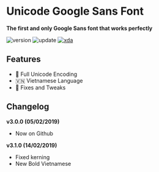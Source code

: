 # Unicode Google Sans Font
**The first and only Google Sans font that works perfectly**

![version](https://img.shields.io/badge/Version-3.1.0-brightgreen.svg) 
![update](https://img.shields.io/badge/Update-Feb_14,_2019-blue.svg) 
[![xda](https://img.shields.io/badge/XDA-Thread-orange.svg)](https://forum.xda-developers.com/apps/magisk/font-headline-fonts-nongthaihoang-t3886349) 

## Features
- 🔣 Full Unicode Encoding
- 🇻🇳 Vietnamese Language
- 🔧 Fixes and Tweaks

## Changelog
**v3.0.0 (05/02/2019)**
- Now on Github

**v3.1.0 (14/02/2019)**
- Fixed kerning
- New Bold Vietnamese
